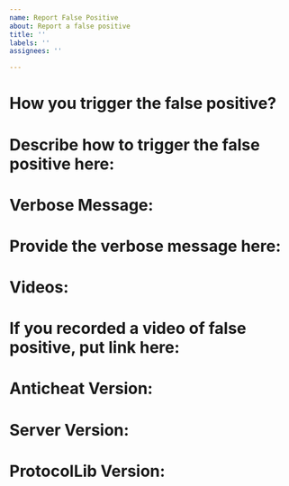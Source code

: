 ```yaml
---
name: Report False Positive
about: Report a false positive
title: ''
labels: ''
assignees: ''

---
```


# How you trigger the false positive?
# Describe how to trigger the false positive here:

# Verbose Message:
# Provide the verbose message here:

# Videos:
# If you recorded a video of false positive, put link here: 

# Anticheat Version:
# Server Version:
# ProtocolLib Version:
